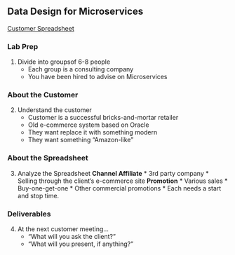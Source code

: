 ## Data Design for Microservices

[Customer Spreadsheet](https://github.com/wrbaldwin/db-week/blob/master/docs/D04S07_Lab-Building-Scalable-Microservices.xlsx)

### Lab Prep
   1. Divide into groupsof 6-8 people
        * Each group is a consulting company
        * You have been hired to advise on Microservices

### About the Customer 
   2. Understand the customer
        * Customer is a successful bricks-and-mortar retailer
        * Old e-commerce system based on Oracle
        * They want replace it with something modern
        * They want something “Amazon-like”

### About the Spreadsheet
   3. Analyze the Spreadsheet
       **Channel Affiliate**
           * 3rd party company
           * Selling through the client’s e-commerce site
       **Promotion**
           * Various sales
           * Buy-one-get-one
           * Other commercial promotions
           * Each needs a start and stop time.
### Deliverables
   4. At the next customer meeting...
         * “What will you ask the client?”
         * “What will you present, if anything?”
